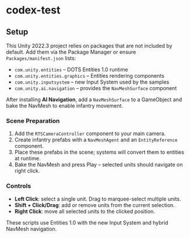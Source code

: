 # codex-test

## Setup
This Unity 2022.3 project relies on packages that are not included by default.
Add them via the Package Manager or ensure `Packages/manifest.json` lists:

- `com.unity.entities` – DOTS Entities 1.0 runtime
- `com.unity.entities.graphics` – Entities rendering components
- `com.unity.inputsystem` – new Input System used by the samples
- `com.unity.ai.navigation` – provides the `NavMeshSurface` component

After installing **AI Navigation**, add a `NavMeshSurface` to a GameObject and bake
the NavMesh to enable infantry movement.

### Scene Preparation
1. Add the `RTSCameraController` component to your main camera.
2. Create infantry prefabs with a `NavMeshAgent` and an `EntityReference` component.
3. Place these prefabs in the scene; systems will convert them to entities at runtime.
4. Bake the NavMesh and press Play – selected units should navigate on right click.

### Controls
- **Left Click**: select a single unit. Drag to marquee-select multiple units.
- **Shift + Click/Drag**: add or remove units from the current selection.
- **Right Click**: move all selected units to the clicked position.

These scripts use Entities 1.0 with the new Input System and hybrid NavMesh navigation.
